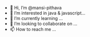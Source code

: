 - 👋 Hi, I’m @mansi-pithava
- 👀 I’m interested in java & javascript...
- 🌱 I’m currently learning ...
- 💞️ I’m looking to collaborate on ...
- 📫 How to reach me ...

<!---
mansi-pithava/mansi-pithava is a ✨ special ✨ repository because its `README.md` (this file) appears on your GitHub profile.
You can click the Preview link to take a look at your changes.
--->
